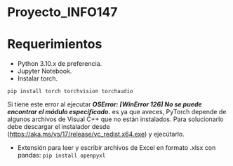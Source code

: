 # Proyecto_INFO147

# Requerimientos

- Python 3.10.x de preferencia.  
- Jupyter Notebook.
- Instalar torch.  
```
pip install torch torchvision torchaudio
```  
Si tiene este error al ejecutar ***OSError: [WinError 126] No se puede encontrar el módulo especificado.*** es ya que aveces, PyTorch depende de algunos archivos de Visual C++ que no están instalados. Para solucionarlo debe descargar el instalador desde (https://aka.ms/vs/17/release/vc_redist.x64.exe) y ejecútarlo.  
- Extensión para leer y escribir archivos de Excel en formato .xlsx con pandas:
```pip install openpyxl```   
